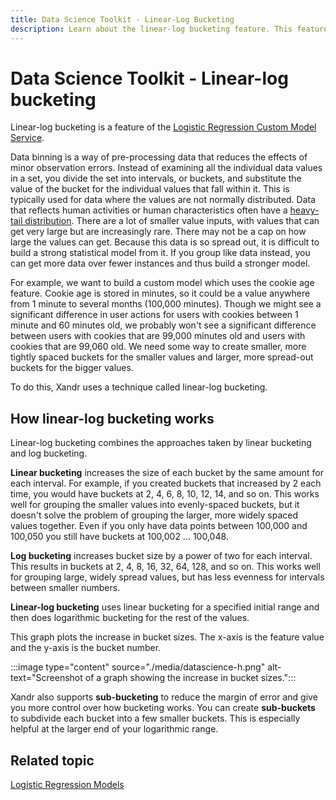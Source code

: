 ```yaml
---
title: Data Science Toolkit - Linear-Log Bucketing
description: Learn about the linear-log bucketing feature. This feature combines the approaches taken by linear bucketing and log bucketing.
---
```


# Data Science Toolkit - Linear-log bucketing

Linear-log bucketing is a feature of the [Logistic Regression Custom Model Service](./logistic-regression-custom-model-service.md).

Data binning is a way of pre-processing data that reduces the effects of minor observation errors. Instead of examining all the individual data values in a set, you divide the set into intervals, or buckets, and substitute the value of the bucket for the individual values that fall within it. This is typically used for data where the values are not normally distributed. Data that reflects human activities or human characteristics often have a [heavy-tail distribution](https://en.wikipedia.org/wiki/Heavy-tailed_distribution). There are a lot of smaller value inputs, with values that can get very large but are increasingly rare. There may not be a cap on how large the values can get. Because this data is so spread out, it is difficult to build a strong statistical model from it. If you group like data instead, you can get more data over fewer instances and thus build a stronger model.

For example, we want to build a custom model which uses the cookie age feature. Cookie age is stored in minutes, so it could be a value anywhere from 1 minute to several months (100,000 minutes). Though we might see a significant difference in user actions for users with cookies between 1 minute and 60 minutes old, we probably won't see a significant difference between users with cookies that are 99,000 minutes old and users with cookies that are 99,060 old. We need some way to create smaller, more tightly spaced buckets for the smaller values and larger, more spread-out buckets for the bigger values.

To do this, Xandr uses a technique called linear-log bucketing.

## How linear-log bucketing works

Linear-log bucketing combines the approaches taken by linear bucketing and log bucketing.

**Linear bucketing** increases the size of each bucket by the same amount for each interval. For example, if you created buckets that increased by 2 each time, you would have buckets at 2, 4, 6, 8, 10, 12, 14, and so on. This works well for grouping the smaller values into evenly-spaced buckets, but it doesn't solve the problem of grouping the larger, more widely spaced values together. Even if you only have data points between 100,000 and 100,050 you still have buckets at 100,002 ... 100,048.

**Log bucketing** increases bucket size by a power of two for each interval. This results in buckets at 2, 4, 8, 16, 32, 64, 128, and so on. This works well for grouping large, widely spread values, but has less evenness for intervals between smaller numbers.

**Linear-log bucketing** uses linear bucketing for a specified initial range and then does logarithmic bucketing for the rest of the values.

This graph plots the increase in bucket sizes. The x-axis is the feature value and the y-axis is the bucket number.

:::image type="content" source="./media/datascience-h.png" alt-text="Screenshot of a graph showing the increase in bucket sizes.":::

Xandr also supports **sub-bucketing** to reduce the margin of error and give you more control over how bucketing works. You can create **sub-buckets** to subdivide each bucket into a few smaller buckets. This is especially helpful at the larger end of your logarithmic range.  

## Related topic
[Logistic Regression Models](./logistic-regression-models.md)
